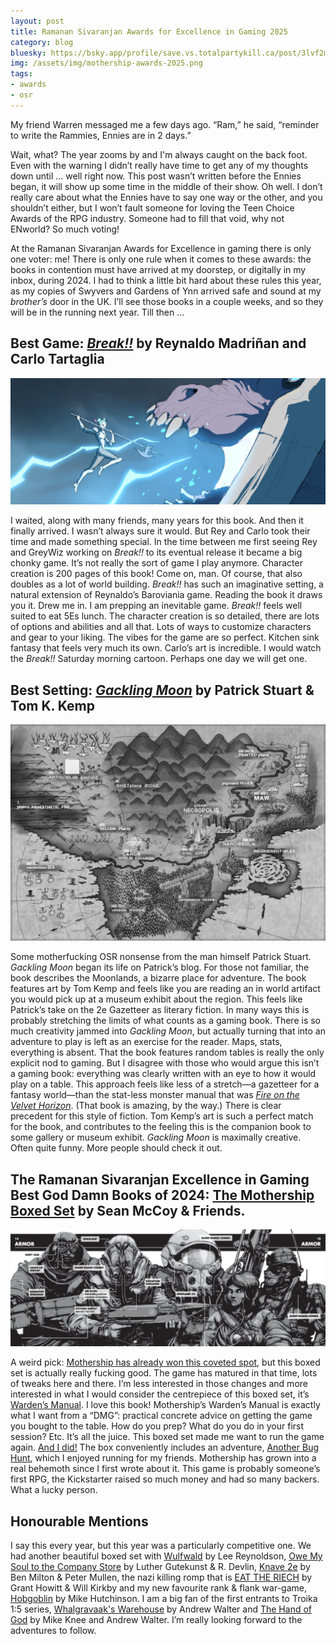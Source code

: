 ```yaml
---
layout: post
title: Ramanan Sivaranjan Awards for Excellence in Gaming 2025
category: blog
bluesky: https://bsky.app/profile/save.vs.totalpartykill.ca/post/3lvf2mhqjqc2n
img: /assets/img/mothership-awards-2025.png
tags:
- awards
- osr
---
```


My friend Warren messaged me a few days ago. “Ram,” he said, “reminder to write the Rammies, Ennies are in 2 days.”

Wait, what? The year zooms by and I'm always caught on the back foot. Even with the warning I didn’t really have time to get any of my thoughts down until … well right now. This post wasn’t written before the Ennies began, it will show up some time in the middle of their show. Oh well. I don’t really care about what the Ennies have to say one way or the other, and you shouldn’t either, but I won’t fault someone for loving the Teen Choice Awards of the RPG industry. Someone had to fill that void, why not ENworld? So much voting!

At the Ramanan Sivaranjan Awards for Excellence in gaming there is only one voter: me! There is only one rule when it comes to these awards: the books in contention must have arrived at my doorstep, or digitally in my inbox, during 2024. I had to think a little bit hard about these rules this year, as my copies of Swyvers and Gardens of Ynn arrived safe and sound at my *brother’s* door in the UK. I’ll see those books in a couple weeks, and so they will be in the running next year. Till then …

## Best Game: [*Break!!*][break2025] by Reynaldo Madriñan and Carlo Tartaglia

![End of a cool fight sequence in Break](/assets/img/break-awards-2025.png)

I waited, along with many friends, many years for this book. And then it finally arrived. I wasn’t always sure it would. But Rey and Carlo took their time and made something special. In the time between me first seeing Rey and GreyWiz working on *Break!!* to its eventual release it became a big chonky game. It’s not really the sort of game I play anymore. Character creation is 200 pages of this book! Come on, man. Of course, that also doubles as a lot of world building. *Break!!* has such an imaginative setting, a natural extension of Reynaldo’s Baroviania game. Reading the book it draws you it. Drew me in. I am prepping an inevitable game. *Break!!* feels well suited to eat 5Es lunch. The character creation is so detailed, there are lots of options and abilities and all that. Lots of ways to customize characters and gear to your liking. The vibes for the game are so perfect. Kitchen sink fantasy that feels very much its own. Carlo’s art is incredible. I would watch the *Break!!* Saturday morning cartoon. Perhaps one day we will get one.

## Best Setting: [*Gackling Moon*][gm2025] by Patrick Stuart & Tom K. Kemp

![The map of the Moonlands](/assets/img/gackling-moon-awards-2025.png)

Some motherfucking OSR nonsense from the man himself Patrick Stuart. *Gackling Moon* began its life on Patrick’s blog. For those not familiar, the book describes the Moonlands, a bizarre place for adventure. The book features art by Tom Kemp and feels like you are reading an in world artifact you would pick up at a museum exhibit about the region. This feels like Patrick’s take on the 2e Gazetteer as literary fiction. In many ways this is probably stretching the limits of what counts as a gaming book. There is so much creativity jammed into *Gackling Moon*, but actually turning that into an adventure to play is left as an exercise for the reader. Maps, stats, everything is absent. That the book features random tables is really the only explicit nod to gaming. But I disagree with those who would argue this isn’t a gaming book: everything was clearly written with an eye to how it would play on a table. This approach feels like less of a stretch—a gazetteer for a fantasy world—than the stat-less monster manual that was [*Fire on the Velvet Horizon*][fotvh]. (That book is amazing, by the way.) There is clear precedent for this style of fiction. Tom Kemp’s art is such a perfect match for the book, and contributes to the feeling this is the companion book to some gallery or museum exhibit. *Gackling Moon* is maximally creative. Often quite funny. More people should check it out.

## The Ramanan Sivaranjan Excellence in Gaming Best God Damn Books of 2024: [The Mothership Boxed Set][ms2025] by Sean McCoy & Friends.

![Space people](/assets/img/mothership-awards-2025.png)

A weird pick: [Mothership has already won this coveted spot][awards2018], but this boxed set is actually really fucking good. The game has matured in that time, lots of tweaks here and there. I’m less interested in those changes and more interested in what I would consider the centrepiece of this boxed set, it’s [Warden’s Manual][warden]. I love this book! Mothership’s Warden’s Manual is exactly what I want from a “DMG”: practical concrete advice on getting the game you bought to the table. How do you prep? What do you do in your first session? Etc. It’s all the juice. This boxed set made me want to run the game again. [And I did!][1e] The box conveniently includes an adventure, [Another Bug Hunt][abh], which I enjoyed running for my friends. Mothership has grown into a real behemoth since I first wrote about it. This game is probably someone’s first RPG, the Kickstarter raised so much money and had so many backers. What a lucky person.

## Honourable Mentions

I say this every year, but this year was a particularly competitive one. We had another beautiful boxed set with [Wulfwald][wulf2025] by Lee Reynoldson, [Owe My Soul to the Company Store][omscs2025] by Luther Gutekunst & R. Devlin, [Knave 2e][k2e] by Ben Milton & Peter Mullen, the nazi killing romp that is [EAT THE RIECH][er2025] by Grant Howitt & Will Kirkby and my new favourite rank & flank war-game, [Hobgoblin][hob2025] by Mike Hutchinson. I am a big fan of the first entrants to Troika 1:5 series, [Whalgravaak's Warehouse][ww2025] by Andrew Walter and [The Hand of God][hog2025] by Mike Knee and Andrew Walter. I’m really looking forward to the adventures to follow.

[gm2025]: https://falseparcels.bigcartel.com/product/gackling-moon-hardcopy
[break2025]: https://breakrpg.com/products/break-core-rules
[ms2025]: https://www.tuesdayknightgames.com/products/mothership-core-set
[wulf2025]: https://shop.lostpages.co.uk/products/wulfwald-boxed-set
[omscs2025]: https://archons-court-games.itch.io/owe-my-soul-to-the-company-store
[k2e]: https://shop.swordfishislands.com/knave-2e/
[hog2025]: https://www.melsonia.com/products/the-hand-of-god
[ww2025]: https://www.melsonia.com/products/the-hand-of-god
[er2025]: https://rowanrookanddecard.com/product/eat-the-reich/
[hob2025]: https://www.electi-studio.com/hobgoblin

[awards2018]: /blog/awards-2018/
[abh]: /review/another-bug-hunt/
[1e]: /campaigns/mothership1e/
[warden]: /review/mothership-wardens-guide/
[fotvh]: /blog/fire-on-the-velvet-horizon/